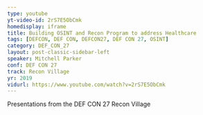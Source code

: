 ```yaml
---
type: youtube
yt-video-id: 2rS7E5ObCmk
homedisplay: iframe
title: Building OSINT and Recon Program to address Healthcare
tags: [DEFCON, DEF CON, DEFCON27, DEF CON 27, OSINT]
category: DEF_CON_27
layout: post-classic-sidebar-left
speaker: Mitchell Parker
conf: DEF CON 27
track: Recon Village
yr: 2019
vidurl: https://www.youtube.com/watch?v=2rS7E5ObCmk
---
```

Presentations from the DEF CON 27 Recon Village